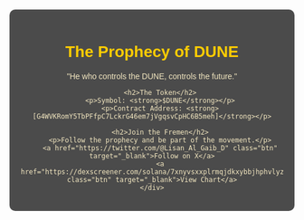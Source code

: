 <!DOCTYPE html>
<html lang="en">
<head>
    <meta charset="UTF-8">
    <meta name="viewport" content="width=device-width, initial-scale=1.0">
    <title>DUNE - The Prophecy</title>
    <style>
        body {
            font-family: Arial, sans-serif;
            background: url('https://source.unsplash.com/1600x900/?desert,dunes') no-repeat center center fixed;
            background-size: cover;
            color: #f4e8c1;
            text-align: center;
            padding: 20px;
        }
        .container {
            max-width: 800px;
            margin: auto;
            background: rgba(0, 0, 0, 0.7);
            padding: 20px;
            border-radius: 10px;
        }
        h1, h2 {
            color: #ffcc00;
        }
        .btn {
            display: inline-block;
            padding: 10px 20px;
            margin: 10px;
            background: #ffcc00;
            color: #000;
            text-decoration: none;
            font-weight: bold;
            border-radius: 5px;
        }
    </style>
</head>
<body>
    <div class="container">
        <h1>The Prophecy of DUNE</h1>
        <p>"He who controls the DUNE, controls the future."</p>
        
        <h2>The Token</h2>
        <p>Symbol: <strong>$DUNE</strong></p>
        <p>Contract Address: <strong>[G4WVKRomY5TbPFfpC7LckrG46em7jVgqsvCpHC6B5meh]</strong></p>
        
        <h2>Join the Fremen</h2>
        <p>Follow the prophecy and be part of the movement.</p>
        <a href="https://twitter.com/@Lisan_Al_Gaib_D" class="btn" target="_blank">Follow on X</a>
        <a href="https://dexscreener.com/solana/7xnyvsxxplrmqjdkxybbjhphvlyzqnl6wjywxfrjemna" class="btn" target="_blank">View Chart</a>
    </div>
</body>
</html>
